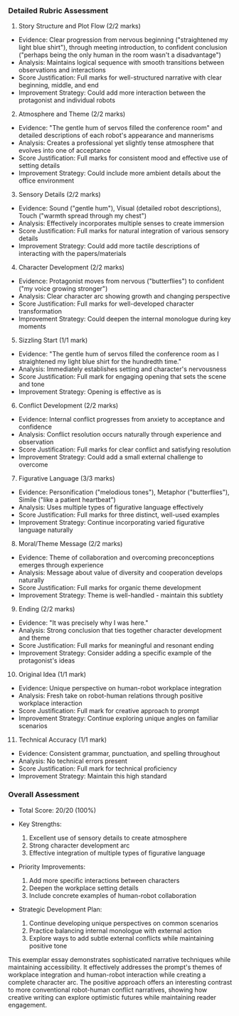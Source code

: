 ### Detailed Rubric Assessment

1. Story Structure and Plot Flow (2/2 marks)

- Evidence: Clear progression from nervous beginning ("straightened my light blue shirt"), through meeting introduction, to confident conclusion ("perhaps being the only human in the room wasn't a disadvantage")
- Analysis: Maintains logical sequence with smooth transitions between observations and interactions
- Score Justification: Full marks for well-structured narrative with clear beginning, middle, and end
- Improvement Strategy: Could add more interaction between the protagonist and individual robots

2. Atmosphere and Theme (2/2 marks)

- Evidence: "The gentle hum of servos filled the conference room" and detailed descriptions of each robot's appearance and mannerisms
- Analysis: Creates a professional yet slightly tense atmosphere that evolves into one of acceptance
- Score Justification: Full marks for consistent mood and effective use of setting details
- Improvement Strategy: Could include more ambient details about the office environment

3. Sensory Details (2/2 marks)

- Evidence: Sound ("gentle hum"), Visual (detailed robot descriptions), Touch ("warmth spread through my chest")
- Analysis: Effectively incorporates multiple senses to create immersion
- Score Justification: Full marks for natural integration of various sensory details
- Improvement Strategy: Could add more tactile descriptions of interacting with the papers/materials

4. Character Development (2/2 marks)

- Evidence: Protagonist moves from nervous ("butterflies") to confident ("my voice growing stronger")
- Analysis: Clear character arc showing growth and changing perspective
- Score Justification: Full marks for well-developed character transformation
- Improvement Strategy: Could deepen the internal monologue during key moments

5. Sizzling Start (1/1 mark)

- Evidence: "The gentle hum of servos filled the conference room as I straightened my light blue shirt for the hundredth time."
- Analysis: Immediately establishes setting and character's nervousness
- Score Justification: Full mark for engaging opening that sets the scene and tone
- Improvement Strategy: Opening is effective as is

6. Conflict Development (2/2 marks)

- Evidence: Internal conflict progresses from anxiety to acceptance and confidence
- Analysis: Conflict resolution occurs naturally through experience and observation
- Score Justification: Full marks for clear conflict and satisfying resolution
- Improvement Strategy: Could add a small external challenge to overcome

7. Figurative Language (3/3 marks)

- Evidence: Personification ("melodious tones"), Metaphor ("butterflies"), Simile ("like a patient heartbeat")
- Analysis: Uses multiple types of figurative language effectively
- Score Justification: Full marks for three distinct, well-used examples
- Improvement Strategy: Continue incorporating varied figurative language naturally

8. Moral/Theme Message (2/2 marks)

- Evidence: Theme of collaboration and overcoming preconceptions emerges through experience
- Analysis: Message about value of diversity and cooperation develops naturally
- Score Justification: Full marks for organic theme development
- Improvement Strategy: Theme is well-handled - maintain this subtlety

9. Ending (2/2 marks)

- Evidence: "It was precisely why I was here."
- Analysis: Strong conclusion that ties together character development and theme
- Score Justification: Full marks for meaningful and resonant ending
- Improvement Strategy: Consider adding a specific example of the protagonist's ideas

10. Original Idea (1/1 mark)

- Evidence: Unique perspective on human-robot workplace integration
- Analysis: Fresh take on robot-human relations through positive workplace interaction
- Score Justification: Full mark for creative approach to prompt
- Improvement Strategy: Continue exploring unique angles on familiar scenarios

11. Technical Accuracy (1/1 mark)

- Evidence: Consistent grammar, punctuation, and spelling throughout
- Analysis: No technical errors present
- Score Justification: Full mark for technical proficiency
- Improvement Strategy: Maintain this high standard

### Overall Assessment

- Total Score: 20/20 (100%)

- Key Strengths:

  1. Excellent use of sensory details to create atmosphere
  2. Strong character development arc
  3. Effective integration of multiple types of figurative language

- Priority Improvements:

  1. Add more specific interactions between characters
  2. Deepen the workplace setting details
  3. Include concrete examples of human-robot collaboration

- Strategic Development Plan:
  1. Continue developing unique perspectives on common scenarios
  2. Practice balancing internal monologue with external action
  3. Explore ways to add subtle external conflicts while maintaining positive tone

This exemplar essay demonstrates sophisticated narrative techniques while maintaining accessibility. It effectively addresses the prompt's themes of workplace integration and human-robot interaction while creating a complete character arc. The positive approach offers an interesting contrast to more conventional robot-human conflict narratives, showing how creative writing can explore optimistic futures while maintaining reader engagement.
